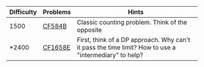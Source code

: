 | Difficulty | Problems | Hints |
| -------- | -------- | -------- |
| 1500 | [CF584B](https://codeforces.com/problemset/problem/584/B) | Classic counting problem. Think of the opposite |
| *2400 | [CF1658E](https://codeforces.com/problemset/problem/1658/E) | First, think of a DP approach. Why can't it pass the time limit? How to use a "intermediary" to help? |